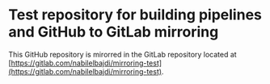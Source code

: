 # Test repository for building pipelines and GitHub to GitLab mirroring

This GitHub repository is mirorred in the GitLab repository located at [https://gitlab.com/nabilelbajdi/mirroring-test](https://gitlab.com/nabilelbajdi/mirroring-test). 
